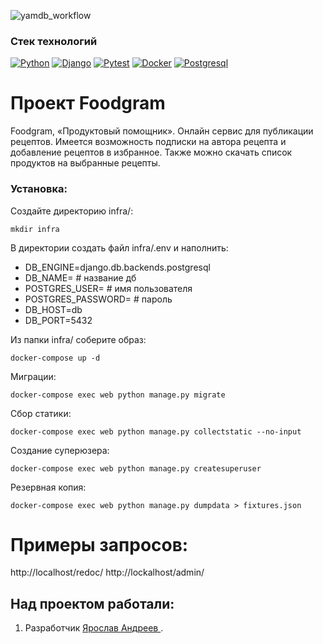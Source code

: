 ![yamdb_workflow](https://github.com/D4rkLght/foodgram-project-react/actions/workflows/yamdb_workflow.yml/badge.svg)
### Стек технологий
[![Python](https://img.shields.io/badge/-Python-464641?style=flat-square&logo=Python)](https://www.python.org/)
[![Django](https://img.shields.io/badge/Django-464646?style=flat-square&logo=django)](https://www.djangoproject.com/)
[![Pytest](https://img.shields.io/badge/Pytest-464646?style=flat-square&logo=pytest)](https://docs.pytest.org/en/6.2.x/)
[![Docker](https://img.shields.io/badge/Docker-464646?style=flat-square&logo=docker)](https://hub.docker.com/)
[![Postgresql](https://img.shields.io/badge/Postgres-464646?style=flat-square&logo=POSTGRESQL)](https://www.postgresql.org/)

# Проект Foodgram
Foodgram, «Продуктовый помощник». Онлайн сервис для публикации рецептов. Имеется возможность подписки на автора рецепта и добавление 
рецептов в избранное. Также можно скачать список продуктов на выбранные рецепты. 

### Установка:
Создайте директорию infra/:
~~~
mkdir infra
~~~
В директории создать файл infra/.env и наполнить: 
- DB_ENGINE=django.db.backends.postgresql
- DB_NAME= # название дб
- POSTGRES_USER= # имя пользователя
- POSTGRES_PASSWORD= # пароль
- DB_HOST=db
- DB_PORT=5432

Из папки infra/ соберите образ:
```
docker-compose up -d
```
Миграции:
```
docker-compose exec web python manage.py migrate
```
Сбор статики:
```
docker-compose exec web python manage.py collectstatic --no-input
```
Создание суперюзера:
```
docker-compose exec web python manage.py createsuperuser
```
Резервная копия:
```
docker-compose exec web python manage.py dumpdata > fixtures.json 
```
# Примеры запросов:
http://localhost/redoc/ http://lockalhost/admin/
## Над проектом работали:
1. Разработчик [Ярослав Андреев ](https://github.com/D4rkLght).